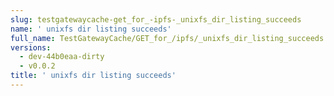 ```yaml
---
slug: testgatewaycache-get_for_-ipfs-_unixfs_dir_listing_succeeds
name: ' unixfs dir listing succeeds'
full_name: TestGatewayCache/GET_for_/ipfs/_unixfs_dir_listing_succeeds
versions:
  - dev-44b0eaa-dirty
  - v0.0.2
title: ' unixfs dir listing succeeds'
---
```


